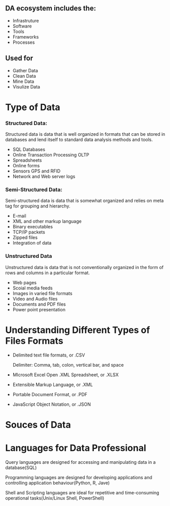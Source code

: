 ## DA ecosystem includes the:
- Infrastruture
- Software
- Tools
- Frameworks
- Processes 
## Used for
- Gather Data
- Clean Data
- Mine Data
- Visulize Data
# Type of Data
### Structured Data: 
Structured data is data that is well organized in formats that can be stored in databases and lend itself to standard data analysis methods and tools.
- SQL Databases
- Online Transaction Processing OLTP
- Spreadsheets
- Online forms
- Sensors GPS and RFID
- Network and Web server logs
### Semi-Structured Data:
Semi-structured data is data that is somewhat organized and relies on meta tag for grouping and hierarchy.
- E-mail
- XML and other markup language
- Binary executables
- TCP/IP packets
- Zipped files
- Integration of data
### Unstructured Data
Unstructured data is data that is not conventionally organized in the form of rows and columns in a particular format.
- Web pages
- Scoial media feeds
- Images in varied file formats
- Video and Audio files
- Documents and PDF files
- Power point presentation
# Understanding Different Types of Files Formats

- Delimited text file formats, or .CSV

  Delimiter: Comma, tab, colon, vertical bar, and space

- MIcrosoft Excel Open .XML Spreadsheet, or .XLSX

- Extensible Markup Language, or .XML

- Portable Document Format, or .PDF

- JavaScript Object Notation, or .JSON

# Souces of Data

# Languages for Data Professional

Query languages are designed for accessing and manipulating data in a database(SQL)

Programming languages are designed for developing applications and controlling application behaviour(Python, R, Jave)

Shell and Scripting languages are ideal for repetitive and time-consuming operational tasks(Unix/Linux Shell, PowerShell)
